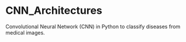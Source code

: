 # CNN_Architectures
Convolutional Neural Network (CNN) in Python to classify diseases from medical images.
